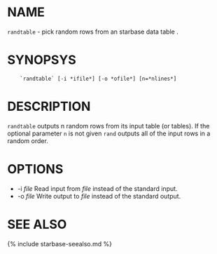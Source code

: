 
NAME
====

`randtable`      - pick random rows from an starbase data table .

SYNOPSYS
========

```
    `randtable` [-i *ifile*] [-o *ofile*] [n=*nlines*]
```

DESCRIPTION
===========

`randtable` outputs n random rows from its input table (or tables).  If the
optional parameter `n` is not given `rand` outputs all of the input rows in a
random order.


OPTIONS
=======

  * -i *file* Read input from *file* instead of the standard input.
  * -o *file* Write output to *file* instead of the standard output.

SEE ALSO
========

{% include starbase-seealso.md %}
